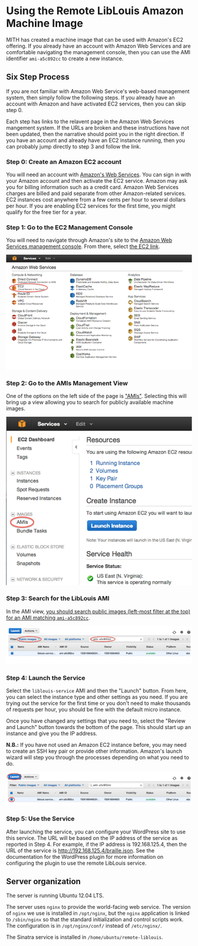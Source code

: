 # Using the Remote LibLouis Amazon Machine Image

MITH has created a machine image that can be used with Amazon's EC2 offering. If you already have an account with Amazon Web Services and are comfortable navigating the management console, then you can use the AMI identifier `ami-a5c892cc` to create a new instance.

## Six Step Process

If you are not familiar with Amazon Web Service's web-based management system, then simply follow the following steps. If you already have an account with Amazon and have activated EC2 services, then you can skip step 0.

Each step has links to the relavent page in the Amazon Web Services mangement system. If the URLs are broken and these instructions have not been updated, then the narrative should point you in the right direction. If you have an account and already have an EC2 instance running, then you can probably jump directly to step 3 and follow the link.

### Step 0: Create an Amazon EC2 account

You will need an account with [Amazon's Web Services](http://aws.amazon.com/). You can sign in with your Amazon account and then activate the EC2 service. Amazon may ask you for billing information such as a credit card. Amazon Web Services charges are billed and paid separate from other Amazon-related services. EC2 instances cost anywhere from a few cents per hour to several dollars per hour. If you are enabling EC2 services for the first time, you might qualify for the free tier for a year.

### Step 1: Go to the EC2 Management Console

You will need to navigate through Amazon's site to the [Amazon Web Services management console](https://console.aws.amazon.com/console/home). From there, select [the EC2 link](https://console.aws.amazon.com/ec2/v2/home).

![Selecting the EC2 console](images/marked-select-ec2-console.png)

### Step 2: Go to the AMIs Management View

One of the options on the left side of the page is ["AMIs"](https://console.aws.amazon.com/ec2/v2/home#Images:). Selecting this will bring up a view allowing you to search for publicly available machine images.

![Selecting the AMI management console](images/marked-select-ami-view.png)

### Step 3: Search for the LibLouis AMI

In the AMI view, [you should search public images (left-most filter at the top) for an AMI matching `ami-a5c892cc`](https://console.aws.amazon.com/ec2/v2/home#Images:filter=all-images;platform=all-platforms;visibility=public-images;search=ami-a5c892cc).

![Showing the expected results of searching for the LibLouis service AMI](images/marked-select-ami.png)

### Step 4: Launch the Service

Select the `liblouis-service` AMI and then the "Launch" button. From here, you can select the instance type and other settings as you need. If you are trying out the service for the first time or you don't need to make thousands of requests per hour, you should be fine with the default micro instance.

Once you have changed any settings that you need to, select the "Review and Launch" button towards the bottom of the page. This should start up an instance and give you the IP address.

**N.B.:** If you have not used an Amazon EC2 instance before, you may need to create an SSH key pair or provide other information. Amazon's launch wizard will step you through the processes depending on what you need to do.

![Showing the AMI selection and launch button](images/marked-launch-ami.png)

### Step 5: Use the Service

After launching the service, you can configure your WordPress site to use this service. The URL will be based on the IP address of the service as reported in Step 4. For example, if the IP address is 192.168.125.4, then the URL of the service is http://192.168.125.4/braille.json. See the documentation for the WordPress plugin for more information on configuring the plugin to use the remote LibLouis service.

## Server organization

The server is running Ubuntu 12.04 LTS.

The server uses `nginx` to provide the world-facing web service. The version of `nginx` we use is installed in `/opt/nginx`, but the `nginx` application is linked to `/sbin/nginx` so that the standard initialization and control scripts work. The configuration is in `/opt/nginx/conf/` instead of `/etc/nginx/`.

The Sinatra service is installed in `/home/ubuntu/remote-liblouis`.